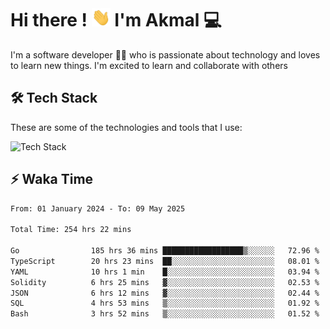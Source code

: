 # Hi there ! <img src="https://github.com/ABSphreak/ABSphreak/blob/master/gifs/Hi.gif" width="30"> I'm Akmal  💻

I'm a software developer 👨‍💻 who is passionate about technology and loves to learn new things. I'm excited to learn and collaborate with others

## 🛠️ Tech Stack

These are some of the technologies and tools that I use:

![Tech Stack](https://skillicons.dev/icons?i=typescript,nodejs,javascript,express,nest,sequelize,go,rabbitmq,python,solidity,react,vue,next,nuxtjs,webpack,vite,tailwindcss,bootstrap,css,scss,html,vercel,firebase,heroku,netlify,docker,postgresql,mongodb,redis,mysql,graphql,git,github,gitlab,vscode,figma,postman,pytorch,tensorflow,bash)

## ⚡ Waka Time
<!--START_SECTION:waka-->

```txt
From: 01 January 2024 - To: 09 May 2025

Total Time: 254 hrs 22 mins

Go                185 hrs 36 mins ██████████████████▒░░░░░░   72.96 %
TypeScript        20 hrs 23 mins  ██░░░░░░░░░░░░░░░░░░░░░░░   08.01 %
YAML              10 hrs 1 min    █░░░░░░░░░░░░░░░░░░░░░░░░   03.94 %
Solidity          6 hrs 25 mins   ▓░░░░░░░░░░░░░░░░░░░░░░░░   02.53 %
JSON              6 hrs 12 mins   ▓░░░░░░░░░░░░░░░░░░░░░░░░   02.44 %
SQL               4 hrs 53 mins   ▒░░░░░░░░░░░░░░░░░░░░░░░░   01.92 %
Bash              3 hrs 52 mins   ▒░░░░░░░░░░░░░░░░░░░░░░░░   01.52 %
```

<!--END_SECTION:waka-->


